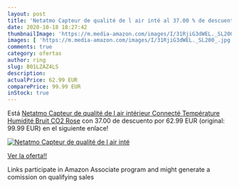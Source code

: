 ```yaml
---
layout: post
title: 'Netatmo Capteur de qualité de l air inté al 37.00 % de descuento'
date: 2020-10-18 18:27:42
thumbnailImage: 'https://m.media-amazon.com/images/I/31RjiG3dWEL._SL200_.jpg'
images: [ 'https://m.media-amazon.com/images/I/31RjiG3dWEL._SL200_.jpg' ]
comments: true
category: ofertas
author: ring
slug: B01LZAZ4LS
description:
actualPrice: 62.99 EUR
comparePrice: 99.99 EUR
inStock: true
---
```


Está [Netatmo Capteur de qualité de l air intérieur Connecté  Température  Humidité  Bruit  CO2  Rose](https://www.amazon.fr/dp/B01LZAZ4LS/?tag=tolees0d-21) con 37.00 de descuento por 62.99 EUR (original: 99.99 EUR) en el siguiente enlace!

[![Netatmo Capteur de qualité de l air inté](https://m.media-amazon.com/images/I/31RjiG3dWEL._SL200_.jpg)](https://www.amazon.fr/dp/B01LZAZ4LS/?tag=tolees0d-21)

[Ver la oferta!!](https://www.amazon.fr/dp/B01LZAZ4LS/?tag=tolees0d-21)

Links participate in Amazon Associate program and might generate a comission on qualifying sales


